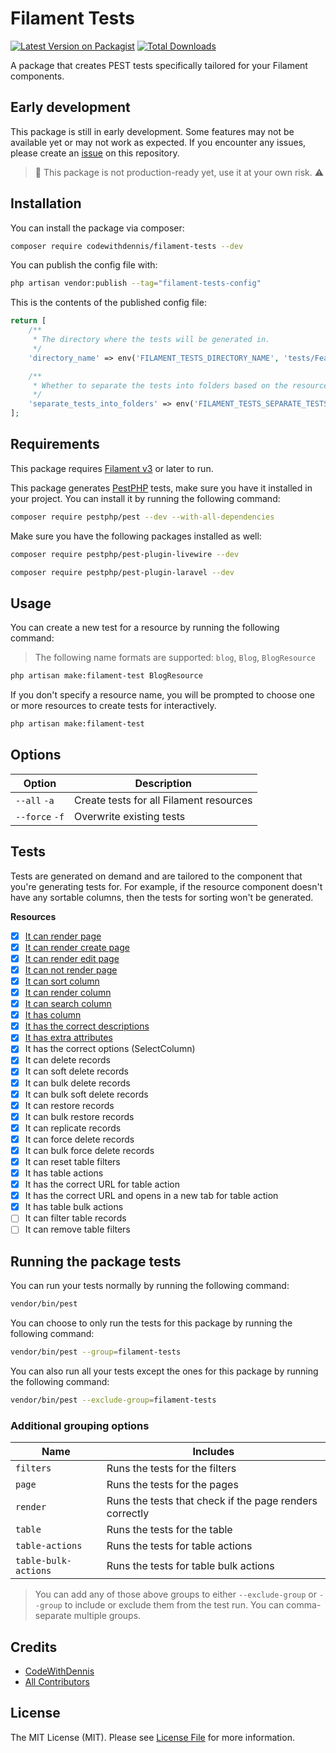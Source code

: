 # Filament Tests

[![Latest Version on Packagist](https://img.shields.io/packagist/v/codewithdennis/filament-tests.svg?style=flat-square)](https://packagist.org/packages/codewithdennis/filament-tests)
[![Total Downloads](https://img.shields.io/packagist/dt/codewithdennis/filament-tests.svg?style=flat-square)](https://packagist.org/packages/codewithdennis/filament-tests)

A package that creates PEST tests specifically tailored for your Filament components.

## Early development

This package is still in early development. Some features may not be available yet or may not work as expected. If you encounter any issues, please create an [issue](https://github.com/CodeWithDennis/filament-tests/issues) on this repository.

> 🔴 This package is not production-ready yet, use it at your own risk. ⚠️

## Installation
You can install the package via composer:

```bash
composer require codewithdennis/filament-tests --dev
```

You can publish the config file with:

```bash
php artisan vendor:publish --tag="filament-tests-config"
```

This is the contents of the published config file:

```php
return [
    /**
     * The directory where the tests will be generated in.
     */
    'directory_name' => env('FILAMENT_TESTS_DIRECTORY_NAME', 'tests/Feature'),

    /**
     * Whether to separate the tests into folders based on the resource name.
     */
    'separate_tests_into_folders' => env('FILAMENT_TESTS_SEPARATE_TESTS_INTO_FOLDERS', false),
];
```

## Requirements

This package requires [Filament v3](https://filamentphp.com/docs/3.x/panels/installation) or later to run.

This package generates [PestPHP](https://pestphp.com/docs/installation) tests, make sure you have it installed in your project. You can install it by running the following command:

```bash
composer require pestphp/pest --dev --with-all-dependencies
```

Make sure you have the following packages installed as well:

```bash
composer require pestphp/pest-plugin-livewire --dev
```
```bash
composer require pestphp/pest-plugin-laravel --dev
```

## Usage

You can create a new test for a resource by running the following command:
> The following name formats are supported: `blog`, `Blog`, `BlogResource`

```bash
php artisan make:filament-test BlogResource
```

If you don't specify a resource name, you will be prompted to choose one or more resources to create tests for interactively.

```bash
php artisan make:filament-test
````
## Options

| Option         | Description                             |
|----------------|-----------------------------------------|
| `--all` `-a`   | Create tests for all Filament resources |
| `--force` `-f` | Overwrite existing tests                |

## Tests
Tests are generated on demand and are tailored to the component that you're generating tests for. For example, if the resource component doesn't have any sortable columns, then the tests for sorting 
won't be generated.

**Resources**
  - [x] [It can render page](https://filamentphp.com/docs/3.x/tables/testing#render)
  - [x] [It can render create page](https://filamentphp.com/docs/3.x/panels/testing#create)
  - [x] [It can render edit page](https://filamentphp.com/docs/3.x/panels/testing#edit)
  - [x] [It can not render page](https://filamentphp.com/docs/3.x/tables/testing#render)
  - [x] [It can sort column](https://filamentphp.com/docs/3.x/tables/testing#sorting)
  - [x] [It can render column](https://filamentphp.com/docs/3.x/tables/testing#columns)
  - [x] [It can search column](https://filamentphp.com/docs/3.x/tables/testing#searching)
  - [x] [It has column](https://filamentphp.com/docs/3.x/tables/testing#existence)
  - [x] [It has the correct descriptions](https://filamentphp.com/docs/3.x/tables/testing#descriptions)
  - [x] [It has extra attributes](https://filamentphp.com/docs/3.x/tables/testing#extra-attributes)
  - [x] It has the correct options (SelectColumn)
  - [x] It can delete records
  - [x] It can soft delete records
  - [x] It can bulk delete records
  - [x] It can bulk soft delete records
  - [x] It can restore records
  - [x] It can bulk restore records
  - [x] It can replicate records
  - [x] It can force delete records
  - [x] It can bulk force delete records
  - [x] It can reset table filters
  - [x] It has table actions
  - [x] It has the correct URL for table action
  - [x] It has the correct URL and opens in a new tab for table action
  - [x] It has table bulk actions
  - [ ] It can filter table records
  - [ ] It can remove table filters

## Running the package tests

You can run your tests normally by running the following command:

```bash
vendor/bin/pest
```

You can choose to only run the tests for this package by running the following command:

```bash
vendor/bin/pest --group=filament-tests
```

You can also run all your tests except the ones for this package by running the following command:

```bash
vendor/bin/pest --exclude-group=filament-tests
```

### Additional grouping options
| Name                 | Includes                                                |
|----------------------|---------------------------------------------------------|
| `filters`            | Runs the tests for the filters                          |
| `page`               | Runs the tests for the pages                            |
| `render`             | Runs the tests that check if the page renders correctly |
| `table`              | Runs the tests for the table                            |
| `table-actions`      | Runs the tests for table actions                        |
| `table-bulk-actions` | Runs the tests for table bulk actions                   |
> You can add any of those above groups to either `--exclude-group` or `--group` to include or exclude them from the test run. You can comma-separate multiple groups.

## Credits

- [CodeWithDennis](https://github.com/CodeWithDennis)
- [All Contributors](../../contributors)

## License

The MIT License (MIT). Please see [License File](LICENSE.md) for more information.
